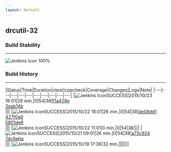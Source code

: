 ```yaml
---
layout: default
---
```

## drcutil-32
### Build Stability
___
![Jenkins Icon](http://jenkinshrg.github.io/images/48x48/health-80plus.png)
100%
  
### Build History
___
|Status|Time|Duration|<span class='badge'>ctest</span>|<span class='badge'>cppcheck</span>|Coverage|Changes|Logs|Note|
|---|---|---|---|---|---|---|---|---|---|
|![Jenkins Icon](http://jenkinshrg.github.io/images/24x24/blue.png)SUCCESS|2015/10/23 19:01|26 min.|0|54|38|[f1a428e](https://github.com/fkanehiro/hrpsys-base/commit/f1a428e1eb9e98387661cb46b59d116790aa7b21)<br>[3eab14b](https://github.com/fkanehiro/hrpsys-base/commit/3eab14b836dea11386dbdb7d0ab90a0ed9521237)<br>|||
|![Jenkins Icon](http://jenkinshrg.github.io/images/24x24/blue.png)SUCCESS|2015/10/22 18:01|26 min.|0|54|38|[de08dd1](https://github.com/fkanehiro/hrpsys-base/commit/de08dd1089ffb52dcb94231e59ea895d76067220)<br>[427f0a9](https://github.com/fkanehiro/hrpsys-base/commit/427f0a9693d5cc19201bf5e1ed4f15f0b575f344)<br>[5801de6](https://github.com/fkanehiro/hrpsys-base/commit/5801de65bf5bbc559d0001293cdcca8c4d9f495a)<br>|||
|![Jenkins Icon](http://jenkinshrg.github.io/images/24x24/blue.png)SUCCESS|2015/10/22 11:01|0 min.|0|54|38||||
|![Jenkins Icon](http://jenkinshrg.github.io/images/24x24/blue.png)SUCCESS|2015/10/21 09:01|26 min.|0|54|38|[a73c924](https://github.com/fkanehiro/hrpsys-base/commit/a73c9245031828beb7216495f5d0785b3e3bfd0d)<br>[7dc8eba](https://github.com/fkanehiro/hrpsys-base/commit/7dc8ebad1c1666bc1c66e5e5c6bb281790add50c)<br>|||
|![Jenkins Icon](http://jenkinshrg.github.io/images/24x24/blue.png)SUCCESS|2015/10/19 17:36|32 min.|||||||
